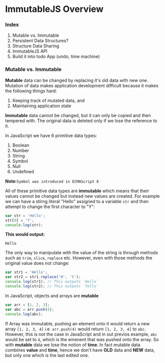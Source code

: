 # ImmutableJS Overview

### Index
  1. Mutable vs. Immutable
  2. Persistent Data Structures?
  3. Structure Data Sharing
  4. ImmutableJS API
  5. Build it into todo App (undo, time machine)

### Mutable vs. Immutable

**Mutable** data can be changed by replacing it's old data with new one. Mutation of data makes application development difficult because it makes the following things hard:

1. Keeping track of mutated data, and
2. Maintaining application state

**Immutable** data cannot be changed, but it can only be copied and then tempered with. The original data is deleted only if we lose the reference to it.

In JavaScript we have 6 primitive data types:

  1. Boolean
  2. Number
  3. String
  4. Symbol
  5. Null
  6. Undefined

**Note:**`Symbol was introduced in ECMAScript 6`

All of these primitive data types are **immutable** which means that their values cannot be changed but instead new values are created. For example we can have a stirng literal "Hello" assigned to a variable `str` and then attempt to change the first character to "Y":

```javascript
var str = 'Hello';
str[0] = 'Y';
console.log(str);
```
**This would output:**

`Hello`

The only way to manipulate with the value of the string is through methods such as `trim`, `slice`, `replace` etc. However, even with those methods the original value does not change:

```javascript
var str1 = 'Hello';
var str2 = str1.replace('H', 'Y');
console.log(str1); // This outputs `Hello`
console.log(str2); // This outputs `Yello`
```

In JavaScript, objects and arrays are **mutable**
```javascript
var arr = [1, 2, 3];
var abc = arr.push(4);
console.log(abc);
```
If Array was immutable, pushing an element onto it would  return a new array `[1, 2, 3, 4]` i.e. `arr.push(4)` would return `[1, 2, 3, 4]` to `abc`.
However, this is not the case in JavaScript and in out previos example, `abc` would be set to `4`, which is the emenent that was pushed onto the array.
So with **mutable** data we lose the notion of **time**. In fact mutable data combines **value** and **time**, hence we don't have **OLD** data and **NEW** data, but only one which is the last edited one.


